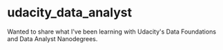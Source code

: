 # udacity_data_analyst

Wanted to share what I've been learning with Udacity's Data Foundations and Data Analyst Nanodegrees. 
